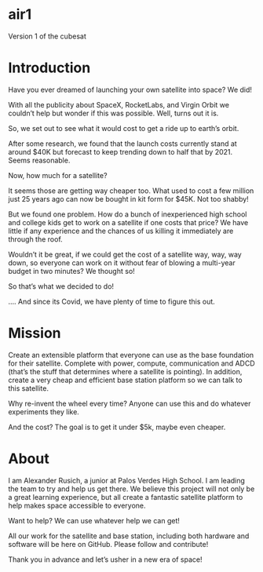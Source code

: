 # air1
Version 1 of the cubesat

<h1>Introduction </h1>

Have you ever dreamed of launching your own satellite into space?  We did!

With all the publicity about SpaceX, RocketLabs, and Virgin Orbit we couldn’t help but wonder if this was possible.  Well, turns out it is.

So, we set out to see what it would cost to get a ride up to earth’s orbit.

After some research, we found that the launch costs currently stand at around $40K but forecast to keep trending down to half that by 2021.  Seems reasonable.

Now, how much for a satellite?

It seems those are getting way cheaper too.  What used to cost a few million just 25 years ago can now be bought in kit form for $45K.   Not too shabby!

But we found one problem.   How do a bunch of inexperienced high school and college kids get to work on a satellite if one costs that price?   We have little if any experience and the chances of us killing it immediately are through the roof.

Wouldn’t it be great, if we could get the cost of a satellite way, way, way down, so everyone can work on it without fear of blowing a multi-year budget in two minutes?   We thought so!

So that’s what we decided to do!   


…. And since its Covid, we have plenty of time to figure this out.


<h1>Mission</h1>

Create an extensible platform that everyone can use as the base foundation for their satellite.
Complete with power, compute, communication and ADCD (that’s the stuff that determines where a satellite is pointing).   In addition, create a very cheap and efficient base station platform so we can talk to this satellite.

Why re-invent the wheel every time?  Anyone can use this and do whatever experiments they like.

And the cost?  The goal is to get it under $5k, maybe even cheaper.



<h1>About</h1>

I am Alexander Rusich, a junior at Palos Verdes High School. I am leading the team to try and help us get there.   We believe this project will not only be a great learning experience, but all create a fantastic satellite platform to help makes space accessible to everyone.

Want to help?   We can use whatever help we can get!

All our work for the satellite and base station, including both hardware and software will be here on GitHub.   Please follow and contribute!  

Thank you in advance and let’s usher in a new era of space!





